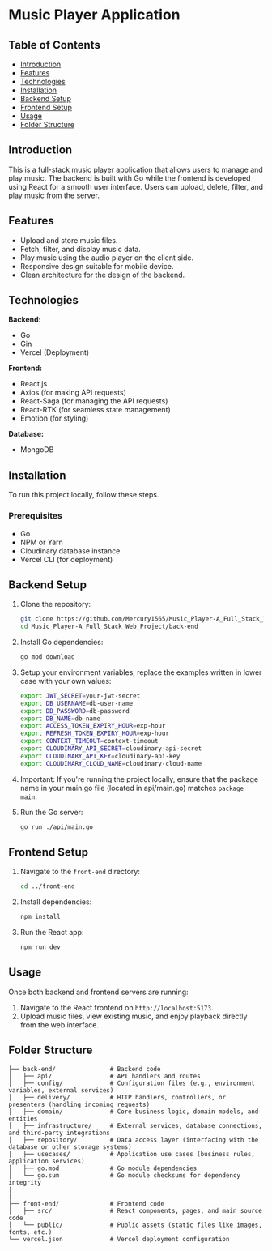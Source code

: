# Music Player Application

## Table of Contents
- [Introduction](#introduction)
- [Features](#features)
- [Technologies](#technologies)
- [Installation](#installation)
- [Backend Setup](#backend-setup)
- [Frontend Setup](#frontend-setup)
- [Usage](#usage)
- [Folder Structure](#folder-structure)
  

## Introduction

This is a full-stack music player application that allows users to manage and play music. The backend is built with Go while the frontend is developed using React for a smooth user interface. Users can upload, delete, filter, and play music from the server.

## Features
- Upload and store music files.
- Fetch, filter, and display music data.
- Play music using the audio player on the client side.
- Responsive design suitable for mobile device.
- Clean architecture for the design of the backend.

## Technologies

**Backend:**
- Go
- Gin
- Vercel (Deployment)

**Frontend:**
- React.js
- Axios (for making API requests)
- React-Saga (for managing the API requests)
- React-RTK (for seamless state management)
- Emotion (for styling)

**Database:**
- MongoDB

## Installation

To run this project locally, follow these steps.

### Prerequisites
- Go
- NPM or Yarn
- Cloudinary database instance
- Vercel CLI (for deployment)

## Backend Setup

1. Clone the repository:
    ```bash
    git clone https://github.com/Mercury1565/Music_Player-A_Full_Stack_Web_Project.git
    cd Music_Player-A_Full_Stack_Web_Project/back-end
    ```

2. Install Go dependencies:
    ```bash
    go mod download
    ```

3. Setup your environment variables, replace the examples written in lower case with your own values:
    ```bash
    export JWT_SECRET=your-jwt-secret
    export DB_USERNAME=db-user-name
    export DB_PASSWORD=db-password
    export DB_NAME=db-name
    export ACCESS_TOKEN_EXPIRY_HOUR=exp-hour
    export REFRESH_TOKEN_EXPIRY_HOUR=exp-hour
    export CONTEXT_TIMEOUT=context-timeout
    export CLOUDINARY_API_SECRET=cloudinary-api-secret
    export CLOUDINARY_API_KEY=cloudinary-api-key
    export CLOUDINARY_CLOUD_NAME=cloudinary-cloud-name
    ```
4. Important: If you're running the project locally, ensure that the package name in your main.go file (located in api/main.go) matches ```package main```.

5. Run the Go server:
    ```bash
    go run ./api/main.go
    ```
    
## Frontend Setup

1. Navigate to the `front-end` directory:
    ```bash
    cd ../front-end
    ```

2. Install dependencies:
    ```bash
    npm install
    ```

3. Run the React app:
    ```bash
    npm run dev
    ```

## Usage

Once both backend and frontend servers are running:
1. Navigate to the React frontend on `http://localhost:5173`.
2. Upload music files, view existing music, and enjoy playback directly from the web interface.

## Folder Structure

```
├── back-end/               # Backend code
│   ├── api/                # API handlers and routes
│   ├── config/             # Configuration files (e.g., environment variables, external services)
│   ├── delivery/           # HTTP handlers, controllers, or presenters (handling incoming requests)
│   ├── domain/             # Core business logic, domain models, and entities
│   ├── infrastructure/     # External services, database connections, and third-party integrations
│   ├── repository/         # Data access layer (interfacing with the database or other storage systems)
│   ├── usecases/           # Application use cases (business rules, application services)
│   ├── go.mod              # Go module dependencies
│   └── go.sum              # Go module checksums for dependency integrity
|
|
├── front-end/              # Frontend code
│   ├── src/                # React components, pages, and main source code
│   └── public/             # Public assets (static files like images, fonts, etc.)
└── vercel.json             # Vercel deployment configuration

```

